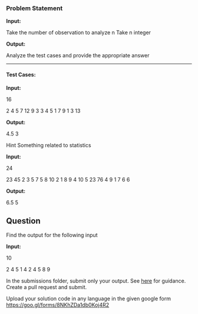 ### Problem Statement

**Input:**

Take the number of observation to analyze n
Take n integer

**Output:**

Analyze the test cases and provide the appropriate answer

------------------------------------------------------

#### Test Cases:

**Input:**

16

2 4 5 7 12 9 3 3 4 5 1 7 9 1 3 13

**Output:**

4.5 3

Hint Something related to statistics

**Input:**

24

23 45 2 3 5 7 5 8 10 2 1 8 9 4 10 5 23 76 4 9 1 7 6 6

**Output:**

6.5 5

 

## Question

Find the output for the following input

**Input:**

10

2 4 5 1 4 2 4 5 8 9


In the submissions folder, submit only your output. See [here](https://github.com/prateekiiest/Reverse-Coding/issues/5) for guidance. Create a pull request and submit.

Upload your solution code in any language in the given google form https://goo.gl/forms/8NKhZDa1db0Koj4R2





